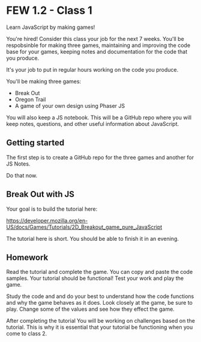 # FEW 1.2 - Class 1

Learn JavaScript by making games! 

You're hired! Consider this class your job for the next 7 weeks. You'll be respobsinble for making three games, maintaining and improving the code base for your games, keeping notes and documentation for the code that you produce. 

It's your job to put in regular hours working on the code you produce. 

You'll be making three games:

- Break Out
- Oregon Trail
- A game of your own design using Phaser JS

You will also keep a JS notebook. This will be a GitHub repo where you will keep notes, questions, and other useful information about JavaScript. 

## Getting started

The first step is to create a GitHub repo for the three games and another for JS Notes. 

Do that now. 

## Break Out with JS

Your goal is to build the tutorial here: 

https://developer.mozilla.org/en-US/docs/Games/Tutorials/2D_Breakout_game_pure_JavaScript

The tutorial here is short. You should be able to finish it in an evening. 

## Homework

Read the tutorial and complete the game. You can copy and paste the code samples. Your tutorial should be functional! Test your work and play the game. 

Study the code and and do your best to understand how the code functions and why the game behaves as it does. Look closely at the game, be sure to play. Change some of the values and see how they effect the game. 

After completing the tutorial You will be working on challenges based on the tutorial. This is why it is essential that your tutorial be functioning when you come to class 2. 

